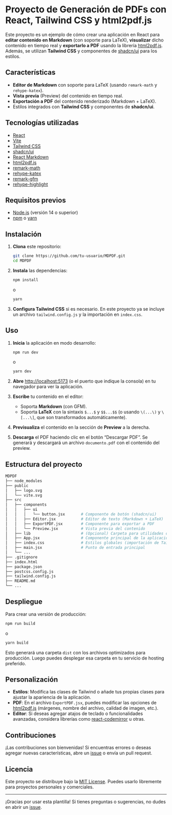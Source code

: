 # Proyecto de Generación de PDFs con React, Tailwind CSS y html2pdf.js

Este proyecto es un ejemplo de cómo crear una aplicación en React para **editar contenido en Markdown** (con soporte para LaTeX), **visualizar** dicho contenido en tiempo real y **exportarlo a PDF** usando la librería [html2pdf.js](https://github.com/eKoopmans/html2pdf.js). Además, se utilizan **Tailwind CSS** y componentes de [shadcn/ui](https://ui.shadcn.com) para los estilos.

## Características

- **Editor de Markdown** con soporte para LaTeX (usando `remark-math` y `rehype-katex`).
- **Vista previa** (Preview) del contenido en tiempo real.
- **Exportación a PDF** del contenido renderizado (Markdown + LaTeX).
- Estilos integrados con **Tailwind CSS** y componentes de **shadcn/ui**.

## Tecnologías utilizadas

- [React](https://reactjs.org/)
- [Vite](https://vitejs.dev/)
- [Tailwind CSS](https://tailwindcss.com/)
- [shadcn/ui](https://ui.shadcn.com)
- [React Markdown](https://github.com/remarkjs/react-markdown)
- [html2pdf.js](https://github.com/eKoopmans/html2pdf.js)
- [remark-math](https://github.com/remarkjs/remark-math)
- [rehype-katex](https://github.com/remarkjs/remark-math/tree/main/packages/rehype-katex)
- [remark-gfm](https://github.com/remarkjs/remark-gfm)
- [rehype-highlight](https://github.com/rehypejs/rehype-highlight)

## Requisitos previos

- [Node.js](https://nodejs.org/) (versión 14 o superior)
- [npm](https://www.npmjs.com/) o [yarn](https://yarnpkg.com/)

## Instalación

1. **Clona** este repositorio:

   ```bash
   git clone https://github.com/tu-usuario/MDPDF.git
   cd MDPDF
   ```

2. **Instala** las dependencias:

   ```bash
   npm install
   ```
   o
   ```bash
   yarn
   ```

3. **Configura Tailwind CSS** si es necesario. En este proyecto ya se incluye un archivo `tailwind.config.js` y la importación en `index.css`.

## Uso

1. **Inicia** la aplicación en modo desarrollo:

   ```bash
   npm run dev
   ```
   o
   ```bash
   yarn dev
   ```

2. **Abre** [http://localhost:5173](http://localhost:5173) (o el puerto que indique la consola) en tu navegador para ver la aplicación.

3. **Escribe** tu contenido en el editor:
   - Soporta **Markdown** (con GFM).
   - Soporta **LaTeX** con la sintaxis `$...$` y `$$...$$` (o usando `\(...\)` y `\[...\]`, que son transformados automáticamente).

4. **Previsualiza** el contenido en la sección de **Preview** a la derecha.

5. **Descarga** el PDF haciendo clic en el botón “Descargar PDF”. Se generará y descargará un archivo `documento.pdf` con el contenido del preview.

## Estructura del proyecto

```bash
MDPDF
├── node_modules
├── public
│   ├── logo.svg
│   └── vite.svg
├── src
│   ├── components
│   │   ├── ui
│   │   │   └── button.jsx       # Componente de botón (shadcn/ui)
│   │   ├── Editor.jsx           # Editor de texto (Markdown + LaTeX)
│   │   ├── ExportPDF.jsx        # Componente para exportar a PDF
│   │   └── Preview.jsx          # Vista previa del contenido
│   ├── lib                      # (Opcional) Carpeta para utilidades o librerías
│   ├── App.jsx                  # Componente principal de la aplicación
│   ├── index.css                # Estilos globales (importación de Tailwind)
│   ├── main.jsx                 # Punto de entrada principal
│   └── ...
├── .gitignore
├── index.html
├── package.json
├── postcss.config.js
├── tailwind.config.js
├── README.md
└── ...
```

## Despliegue

Para crear una versión de producción:

```bash
npm run build
```
o
```bash
yarn build
```

Esto generará una carpeta `dist` con los archivos optimizados para producción. Luego puedes desplegar esa carpeta en tu servicio de hosting preferido.

## Personalización

- **Estilos**: Modifica las clases de Tailwind o añade tus propias clases para ajustar la apariencia de la aplicación.
- **PDF**: En el archivo `ExportPDF.jsx`, puedes modificar las opciones de [html2pdf.js](https://github.com/eKoopmans/html2pdf.js#options) (márgenes, nombre del archivo, calidad de imagen, etc.).
- **Editor**: Si deseas agregar atajos de teclado o funcionalidades avanzadas, considera librerías como [react-codemirror](https://github.com/uiwjs/react-codemirror) u otras.

## Contribuciones

¡Las contribuciones son bienvenidas! Si encuentras errores o deseas agregar nuevas características, abre un [issue](https://github.com/HeyArnoldo/MDPDF/issues) o envía un pull request.

## Licencia

Este proyecto se distribuye bajo la [MIT License](LICENSE). Puedes usarlo libremente para proyectos personales y comerciales.

---

¡Gracias por usar esta plantilla! Si tienes preguntas o sugerencias, no dudes en abrir un [issue](https://github.com/HeyArnoldo/MDPDF/issues).